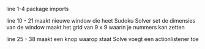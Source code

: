 line 1-4 package imports

line 10 - 21 maakt nieuwe window die heet Sudoku Solver
             set de dimensies van de window
             maakt het grid van 9 x 9 waarin je nummers kan zetten

line 25 - 38 maakt een knop waarop staat Solve
             voegt een actionlistener toe
